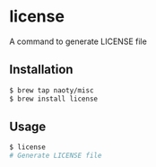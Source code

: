 # license

A command to generate LICENSE file

## Installation

```sh
$ brew tap naoty/misc
$ brew install license
```

## Usage

```sh
$ license
# Generate LICENSE file
```
